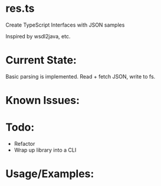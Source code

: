 # res.ts 
Create TypeScript Interfaces with JSON samples

Inspired by wsdl2java, etc.

# Current State:
Basic parsing is implemented. Read + fetch JSON, write to fs.

# Known Issues:

# Todo:
* Refactor
* Wrap up library into a CLI

# Usage/Examples:
